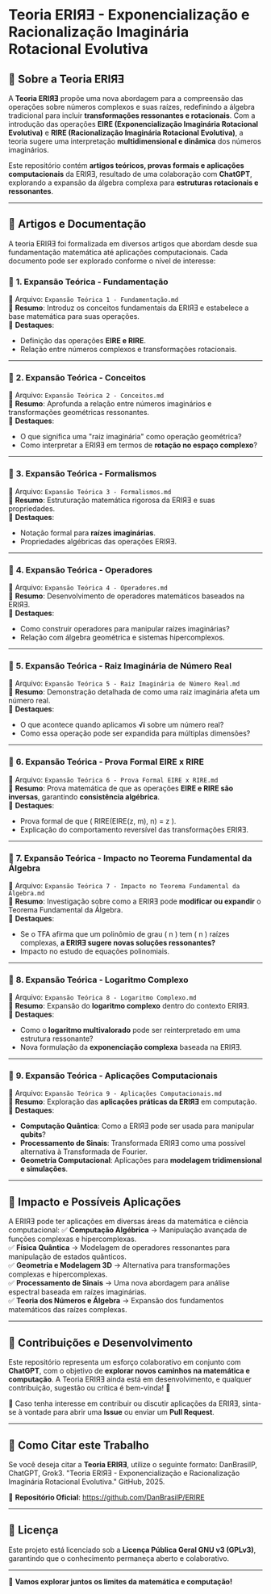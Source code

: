 # **Teoria ERIЯƎ - Exponencialização e Racionalização Imaginária Rotacional Evolutiva**

## **📌 Sobre a Teoria ERIЯƎ**
A **Teoria ERIЯƎ** propõe uma nova abordagem para a compreensão das operações sobre números complexos e suas raízes, redefinindo a álgebra tradicional para incluir **transformações ressonantes e rotacionais**. Com a introdução das operações **EIRE (Exponencialização Imaginária Rotacional Evolutiva)** e **RIRE (Racionalização Imaginária Rotacional Evolutiva)**, a teoria sugere uma interpretação **multidimensional e dinâmica** dos números imaginários.

Este repositório contém **artigos teóricos, provas formais e aplicações computacionais** da ERIЯƎ, resultado de uma colaboração com **ChatGPT**, explorando a expansão da álgebra complexa para **estruturas rotacionais e ressonantes**.

---

## **📜 Artigos e Documentação**
A teoria ERIЯƎ foi formalizada em diversos artigos que abordam desde sua fundamentação matemática até aplicações computacionais. Cada documento pode ser explorado conforme o nível de interesse:

### 📂 **1. Expansão Teórica - Fundamentação**
📖 Arquivo: `Expansão Teórica 1 - Fundamentação.md`  
🔹 **Resumo**: Introduz os conceitos fundamentais da ERIЯƎ e estabelece a base matemática para suas operações.  
🔹 **Destaques**:
   - Definição das operações **EIRE e RIRE**.
   - Relação entre números complexos e transformações rotacionais.

---

### 📂 **2. Expansão Teórica - Conceitos**
📖 Arquivo: `Expansão Teórica 2 - Conceitos.md`  
🔹 **Resumo**: Aprofunda a relação entre números imaginários e transformações geométricas ressonantes.  
🔹 **Destaques**:
   - O que significa uma "raiz imaginária" como operação geométrica?
   - Como interpretar a ERIЯƎ em termos de **rotação no espaço complexo**?

---

### 📂 **3. Expansão Teórica - Formalismos**
📖 Arquivo: `Expansão Teórica 3 - Formalismos.md`  
🔹 **Resumo**: Estruturação matemática rigorosa da ERIЯƎ e suas propriedades.  
🔹 **Destaques**:
   - Notação formal para **raízes imaginárias**.
   - Propriedades algébricas das operações ERIЯƎ.

---

### 📂 **4. Expansão Teórica - Operadores**
📖 Arquivo: `Expansão Teórica 4 - Operadores.md`  
🔹 **Resumo**: Desenvolvimento de operadores matemáticos baseados na ERIЯƎ.  
🔹 **Destaques**:
   - Como construir operadores para manipular raízes imaginárias?
   - Relação com álgebra geométrica e sistemas hipercomplexos.

---

### 📂 **5. Expansão Teórica - Raiz Imaginária de Número Real**
📖 Arquivo: `Expansão Teórica 5 - Raiz Imaginária de Número Real.md`  
🔹 **Resumo**: Demonstração detalhada de como uma raiz imaginária afeta um número real.  
🔹 **Destaques**:
   - O que acontece quando aplicamos **√i** sobre um número real?
   - Como essa operação pode ser expandida para múltiplas dimensões?

---

### 📂 **6. Expansão Teórica - Prova Formal EIRE x RIRE**
📖 Arquivo: `Expansão Teórica 6 - Prova Formal EIRE x RIRE.md`  
🔹 **Resumo**: Prova matemática de que as operações **EIRE e RIRE são inversas**, garantindo **consistência algébrica**.  
🔹 **Destaques**:
   - Prova formal de que \( RIRE(EIRE(z, m), n) = z \).
   - Explicação do comportamento reversível das transformações ERIЯƎ.

---

### 📂 **7. Expansão Teórica - Impacto no Teorema Fundamental da Álgebra**
📖 Arquivo: `Expansão Teórica 7 - Impacto no Teorema Fundamental da Álgebra.md`  
🔹 **Resumo**: Investigação sobre como a ERIЯƎ pode **modificar ou expandir** o Teorema Fundamental da Álgebra.  
🔹 **Destaques**:
   - Se o TFA afirma que um polinômio de grau \( n \) tem \( n \) raízes complexas, **a ERIЯƎ sugere novas soluções ressonantes?**  
   - Impacto no estudo de equações polinomiais.

---

### 📂 **8. Expansão Teórica - Logaritmo Complexo**
📖 Arquivo: `Expansão Teórica 8 - Logaritmo Complexo.md`  
🔹 **Resumo**: Expansão do **logaritmo complexo** dentro do contexto ERIЯƎ.  
🔹 **Destaques**:
   - Como o **logaritmo multivalorado** pode ser reinterpretado em uma estrutura ressonante?
   - Nova formulação da **exponenciação complexa** baseada na ERIЯƎ.

---

### 📂 **9. Expansão Teórica - Aplicações Computacionais**
📖 Arquivo: `Expansão Teórica 9 - Aplicações Computacionais.md`  
🔹 **Resumo**: Exploração das **aplicações práticas da ERIЯƎ** em computação.  
🔹 **Destaques**:
   - **Computação Quântica**: Como a ERIЯƎ pode ser usada para manipular **qubits**?
   - **Processamento de Sinais**: Transformada ERIЯƎ como uma possível alternativa à Transformada de Fourier.
   - **Geometria Computacional**: Aplicações para **modelagem tridimensional e simulações**.

---

## **🔬 Impacto e Possíveis Aplicações**
A ERIЯƎ pode ter aplicações em diversas áreas da matemática e ciência computacional:
✅ **Computação Algébrica** → Manipulação avançada de funções complexas e hipercomplexas.  
✅ **Física Quântica** → Modelagem de operadores ressonantes para manipulação de estados quânticos.  
✅ **Geometria e Modelagem 3D** → Alternativa para transformações complexas e hipercomplexas.  
✅ **Processamento de Sinais** → Uma nova abordagem para análise espectral baseada em raízes imaginárias.  
✅ **Teoria dos Números e Álgebra** → Expansão dos fundamentos matemáticos das raízes complexas.

---

## **🤝 Contribuições e Desenvolvimento**
Este repositório representa um esforço colaborativo em conjunto com **ChatGPT**, com o objetivo de **explorar novos caminhos na matemática e computação**. A Teoria ERIЯƎ ainda está em desenvolvimento, e qualquer contribuição, sugestão ou crítica é bem-vinda! 🚀

📩 Caso tenha interesse em contribuir ou discutir aplicações da ERIЯƎ, sinta-se à vontade para abrir uma **Issue** ou enviar um **Pull Request**.

---

## **📌 Como Citar este Trabalho**
Se você deseja citar a **Teoria ERIЯƎ**, utilize o seguinte formato:
DanBrasilP, ChatGPT, Grok3. "Teoria ERIЯƎ - Exponencialização e Racionalização Imaginária Rotacional Evolutiva." GitHub, 2025.

🔗 **Repositório Oficial**: https://github.com/DanBrasilP/ERIRE

---

## 📜 Licença
Este projeto está licenciado sob a **Licença Pública Geral GNU v3 (GPLv3)**, garantindo que o conhecimento permaneça aberto e colaborativo.

---

🚀 **Vamos explorar juntos os limites da matemática e computação!**